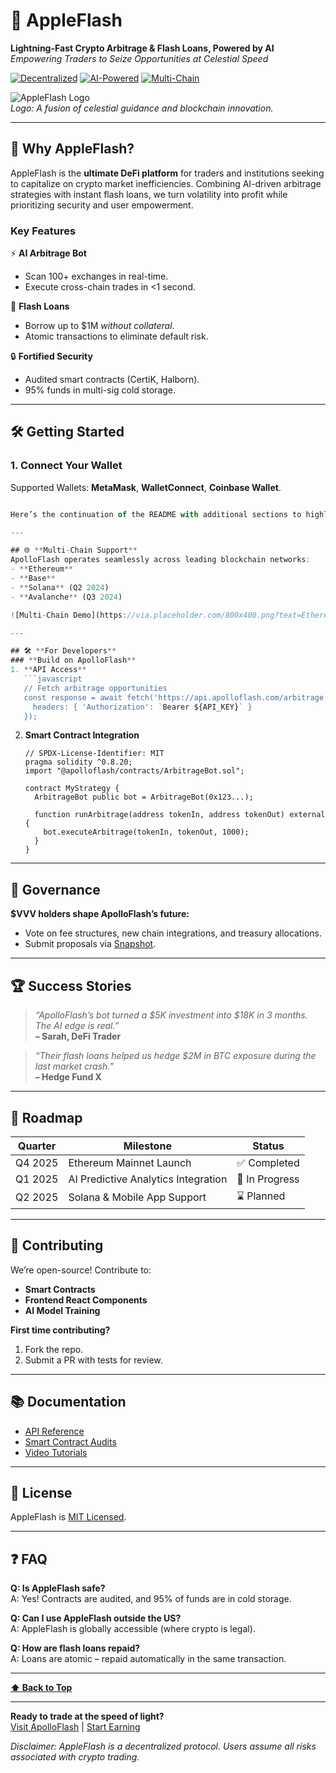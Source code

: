 # 🚀 AppleFlash  
**Lightning-Fast Crypto Arbitrage & Flash Loans, Powered by AI**  
*Empowering Traders to Seize Opportunities at Celestial Speed*  

[![Decentralized](https://img.shields.io/badge/Decentralized-Yes-blue)](https://apppeflash.com)
[![AI-Powered](https://img.shields.io/badge/AI%20Powered-Yes-9cf)](https://appleflash.com)
[![Multi-Chain](https://img.shields.io/badge/Multi--Chain-Ethereum%20|%20Base%20|%20Solana-orange)](https://appleflash.com)

![AppleFlash Logo](https://via.placeholder.com/1500x500.png?text=AppleFlash+Logo+-+Celestial+Sun+%26+Blockchain+Rays)  
*Logo: A fusion of celestial guidance and blockchain innovation.*

---

## 🌟 **Why AppleFlash?**  
AppleFlash is the **ultimate DeFi platform** for traders and institutions seeking to capitalize on crypto market inefficiencies. Combining AI-driven arbitrage strategies with instant flash loans, we turn volatility into profit while prioritizing security and user empowerment.  

### **Key Features**  
⚡ **AI Arbitrage Bot**  
- Scan 100+ exchanges in real-time.  
- Execute cross-chain trades in <1 second.  

🌌 **Flash Loans**  
- Borrow up to $1M *without collateral*.  
- Atomic transactions to eliminate default risk.  

🔒 **Fortified Security**  
- Audited smart contracts (CertiK, Halborn).  
- 95% funds in multi-sig cold storage.  
---

## 🛠 **Getting Started**  
### 1. Connect Your Wallet  
Supported Wallets: **MetaMask**, **WalletConnect**, **Coinbase Wallet**.  
```javascript

Here’s the continuation of the README with additional sections to highlight ApolloFlash’s technical depth, community impact, and vision:

---

## 🌐 **Multi-Chain Support**  
ApolloFlash operates seamlessly across leading blockchain networks:  
- **Ethereum**  
- **Base**  
- **Solana** (Q2 2024)  
- **Avalanche** (Q3 2024)  

![Multi-Chain Demo](https://via.placeholder.com/800x400.png?text=Ethereum+%7C+Base+%7C+Solana+Swaps)  

---

## 🛠️ **For Developers**  
### **Build on ApolloFlash**  
1. **API Access**  
   ```javascript
   // Fetch arbitrage opportunities
   const response = await fetch('https://api.apolloflash.com/arbitrage', {
     headers: { 'Authorization': `Bearer ${API_KEY}` }
   });
   ```
2. **Smart Contract Integration**  
   ```solidity
   // SPDX-License-Identifier: MIT
   pragma solidity ^0.8.20;
   import "@apolloflash/contracts/ArbitrageBot.sol";

   contract MyStrategy {
     ArbitrageBot public bot = ArbitrageBot(0x123...);
     
     function runArbitrage(address tokenIn, address tokenOut) external {
       bot.executeArbitrage(tokenIn, tokenOut, 1000);
     }
   }
   ```

---

## 📜 **Governance**  
**$VVV holders shape ApolloFlash’s future:**  
- Vote on fee structures, new chain integrations, and treasury allocations.  
- Submit proposals via [Snapshot](https://snapshot.org/#/appleflash.eth).  

---

## 🏆 **Success Stories**  
> *“ApolloFlash’s bot turned a $5K investment into $18K in 3 months. The AI edge is real.”*  
> **– Sarah, DeFi Trader**  

> *“Their flash loans helped us hedge $2M in BTC exposure during the last market crash.”*  
> **– Hedge Fund X**  

---

## 📅 **Roadmap**  
| Quarter      | Milestone                          | Status       |  
|--------------|------------------------------------|--------------|  
| Q4 2025      | Ethereum Mainnet Launch            | ✅ Completed |  
| Q1 2025      | AI Predictive Analytics Integration| 🚧 In Progress |  
| Q2 2025      | Solana & Mobile App Support        | ⌛ Planned   |  

---

## 🤝 **Contributing**  
We’re open-source! Contribute to:  
- **Smart Contracts**  
- **Frontend React Components**  
- **AI Model Training**  

**First time contributing?**  
1. Fork the repo.  
2. Submit a PR with tests for review.  

---

## 📚 **Documentation**  
- [API Reference](https://docs.appleflash.com/api)  
- [Smart Contract Audits](https://docs.appleflash.com/audits)  
- [Video Tutorials](https://youtube.com/appleflash)  

---

## 📜 **License**  
AppleFlash is [MIT Licensed](LICENSE.md).  

---

## ❓ **FAQ**  
**Q: Is AppleFlash safe?**  
A: Yes! Contracts are audited, and 95% of funds are in cold storage.  

**Q: Can I use AppleFlash outside the US?**  
A: AppleFlash is globally accessible (where crypto is legal).  

**Q: How are flash loans repaid?**  
A: Loans are atomic – repaid automatically in the same transaction.  

---

**[⬆ Back to Top](#-appleflash)**  

---

**Ready to trade at the speed of light?**  
[Visit ApolloFlash](https://appleflash.com) | [Start Earning](https://app.appleflash.com)  

*Disclaimer: AppleFlash is a decentralized protocol. Users assume all risks associated with crypto trading.*  

``` 
